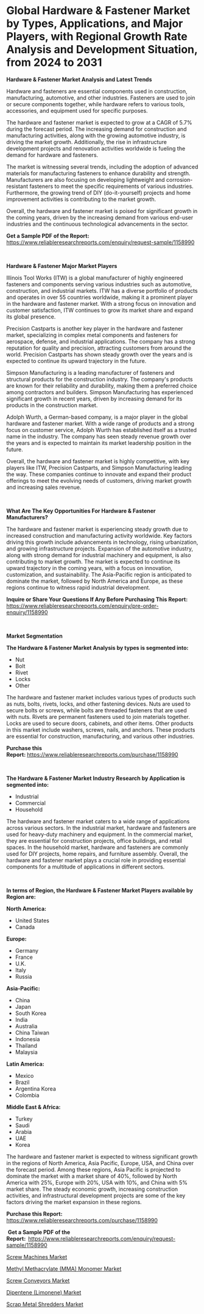 <p><h1>Global Hardware & Fastener Market by Types, Applications, and Major Players, with Regional Growth Rate Analysis and Development Situation, from 2024 to 2031</h1></p><p><strong>Hardware & Fastener Market Analysis and Latest Trends</strong></p>
<p><p>Hardware and fasteners are essential components used in construction, manufacturing, automotive, and other industries. Fasteners are used to join or secure components together, while hardware refers to various tools, accessories, and equipment used for specific purposes.</p><p>The hardware and fastener market is expected to grow at a CAGR of 5.7% during the forecast period. The increasing demand for construction and manufacturing activities, along with the growing automotive industry, is driving the market growth. Additionally, the rise in infrastructure development projects and renovation activities worldwide is fueling the demand for hardware and fasteners.</p><p>The market is witnessing several trends, including the adoption of advanced materials for manufacturing fasteners to enhance durability and strength. Manufacturers are also focusing on developing lightweight and corrosion-resistant fasteners to meet the specific requirements of various industries. Furthermore, the growing trend of DIY (do-it-yourself) projects and home improvement activities is contributing to the market growth.</p><p>Overall, the hardware and fastener market is poised for significant growth in the coming years, driven by the increasing demand from various end-user industries and the continuous technological advancements in the sector.</p></p>
<p><strong>Get a Sample PDF of the Report:&nbsp;</strong> <a href="https://www.reliableresearchreports.com/enquiry/request-sample/1158990">https://www.reliableresearchreports.com/enquiry/request-sample/1158990</a></p>
<p>&nbsp;</p>
<p><strong>Hardware & Fastener Major Market Players</strong></p>
<p><p>Illinois Tool Works (ITW) is a global manufacturer of highly engineered fasteners and components serving various industries such as automotive, construction, and industrial markets. ITW has a diverse portfolio of products and operates in over 55 countries worldwide, making it a prominent player in the hardware and fastener market. With a strong focus on innovation and customer satisfaction, ITW continues to grow its market share and expand its global presence.</p><p>Precision Castparts is another key player in the hardware and fastener market, specializing in complex metal components and fasteners for aerospace, defense, and industrial applications. The company has a strong reputation for quality and precision, attracting customers from around the world. Precision Castparts has shown steady growth over the years and is expected to continue its upward trajectory in the future.</p><p>Simpson Manufacturing is a leading manufacturer of fasteners and structural products for the construction industry. The company's products are known for their reliability and durability, making them a preferred choice among contractors and builders. Simpson Manufacturing has experienced significant growth in recent years, driven by increasing demand for its products in the construction market.</p><p>Adolph Wurth, a German-based company, is a major player in the global hardware and fastener market. With a wide range of products and a strong focus on customer service, Adolph Wurth has established itself as a trusted name in the industry. The company has seen steady revenue growth over the years and is expected to maintain its market leadership position in the future.</p><p>Overall, the hardware and fastener market is highly competitive, with key players like ITW, Precision Castparts, and Simpson Manufacturing leading the way. These companies continue to innovate and expand their product offerings to meet the evolving needs of customers, driving market growth and increasing sales revenue.</p></p>
<p>&nbsp;</p>
<p><strong>What Are The Key Opportunities For Hardware & Fastener Manufacturers?</strong></p>
<p><p>The hardware and fastener market is experiencing steady growth due to increased construction and manufacturing activity worldwide. Key factors driving this growth include advancements in technology, rising urbanization, and growing infrastructure projects. Expansion of the automotive industry, along with strong demand for industrial machinery and equipment, is also contributing to market growth. The market is expected to continue its upward trajectory in the coming years, with a focus on innovation, customization, and sustainability. The Asia-Pacific region is anticipated to dominate the market, followed by North America and Europe, as these regions continue to witness rapid industrial development.</p></p>
<p><strong>Inquire or Share Your Questions If Any Before Purchasing This Report:</strong> <a href="https://www.reliableresearchreports.com/enquiry/pre-order-enquiry/1158990">https://www.reliableresearchreports.com/enquiry/pre-order-enquiry/1158990</a></p>
<p>&nbsp;</p>
<p><strong>Market Segmentation</strong></p>
<p><strong>The Hardware & Fastener Market Analysis by types is segmented into:</strong></p>
<p><ul><li>Nut</li><li>Bolt</li><li>Rivet</li><li>Locks</li><li>Other</li></ul></p>
<p><p>The hardware and fastener market includes various types of products such as nuts, bolts, rivets, locks, and other fastening devices. Nuts are used to secure bolts or screws, while bolts are threaded fasteners that are used with nuts. Rivets are permanent fasteners used to join materials together. Locks are used to secure doors, cabinets, and other items. Other products in this market include washers, screws, nails, and anchors. These products are essential for construction, manufacturing, and various other industries.</p></p>
<p><strong>Purchase this Report:&nbsp;</strong><a href="https://www.reliableresearchreports.com/purchase/1158990">https://www.reliableresearchreports.com/purchase/1158990</a></p>
<p>&nbsp;</p>
<p><strong>The Hardware & Fastener Market Industry Research by Application is segmented into:</strong></p>
<p><ul><li>Industrial</li><li>Commercial</li><li>Household</li></ul></p>
<p><p>The hardware and fastener market caters to a wide range of applications across various sectors. In the industrial market, hardware and fasteners are used for heavy-duty machinery and equipment. In the commercial market, they are essential for construction projects, office buildings, and retail spaces. In the household market, hardware and fasteners are commonly used for DIY projects, home repairs, and furniture assembly. Overall, the hardware and fastener market plays a crucial role in providing essential components for a multitude of applications in different sectors.</p></p>
<p>&nbsp;</p>
<p><strong>In terms of Region, the Hardware & Fastener Market Players available by Region are:</strong></p>
<p>
    <p> <strong> North America: </strong>
        <ul>
            <li>United States</li>
            <li>Canada</li>
        </ul>
        </p> 
    <p> <strong> Europe: </strong>
        <ul>
            <li>Germany</li>
            <li>France</li>
            <li>U.K.</li>
            <li>Italy</li>
            <li>Russia</li>
        </ul>
        </p> 
    <p> <strong> Asia-Pacific: </strong>
        <ul>
            <li>China</li>
            <li>Japan</li>
            <li>South Korea</li>
            <li>India</li>
            <li>Australia</li>
            <li>China Taiwan</li>
            <li>Indonesia</li>
            <li>Thailand</li>
            <li>Malaysia</li>
        </ul>
        </p> 
    <p> <strong> Latin America: </strong>
        <ul>
            <li>Mexico</li>
            <li>Brazil</li>
            <li>Argentina Korea</li>
            <li>Colombia</li>
        </ul>
        </p> 
    <p> <strong> Middle East & Africa: </strong>
        <ul>
            <li>Turkey</li>
            <li>Saudi</li>
            <li>Arabia</li>
            <li>UAE</li>
            <li>Korea</li>
        </ul>
    </p>
    </p>
<p><p>The hardware and fastener market is expected to witness significant growth in the regions of North America, Asia Pacific, Europe, USA, and China over the forecast period. Among these regions, Asia Pacific is projected to dominate the market with a market share of 40%, followed by North America with 25%, Europe with 20%, USA with 10%, and China with 5% market share. The steady economic growth, increasing construction activities, and infrastructural development projects are some of the key factors driving the market expansion in these regions.</p></p>
<p><strong>Purchase this Report: </strong><a href="https://www.reliableresearchreports.com/purchase/1158990">https://www.reliableresearchreports.com/purchase/1158990</a></p>
<p>&nbsp;<strong>Get a Sample PDF of the Report:&nbsp;&nbsp;</strong><a href="https://www.reliableresearchreports.com/enquiry/request-sample/1158990">https://www.reliableresearchreports.com/enquiry/request-sample/1158990</a></p>
<p><strong></strong></p>
<p><p><a href="https://medium.com/p/060af6b1a545/edit">Screw Machines Market</a></p><p><a href="https://github.com/ChiragRp1/Market-Research-Report-List-3/blob/main/methyl-methacrylate-mma-monomer-market.md">Methyl Methacrylate (MMA) Monomer Market</a></p><p><a href="https://medium.com/p/d902bef0e819/edit">Screw Conveyors Market</a></p><p><a href="https://github.com/Hazelklievgspy6vdcsmu106w/Market-Research-Report-List-1/blob/main/dipentene-limonene-market.md">Dipentene (Limonene) Market</a></p><p><a href="https://medium.com/p/4143cbed5520/edit">Scrap Metal Shredders Market</a></p></p>